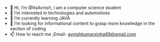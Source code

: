 - 👋 Hi, I’m @ItsAvnish, I am a computer science student
- 👀 I’m interested in technologies and automotives
- 🌱 I’m currently learning JAVA 
- 💞️ I’m looking for informational content to grasp more knowledge in the section of coding
- 📫 How to reach me ;Email- avnishkumarsinha69@gmail.com

<!---
ItsAvnish/ItsAvnish is a ✨ special ✨ repository because its `README.md` (this file) appears on your GitHub profile.
You can click the Preview link to take a look at your changes.
--->
